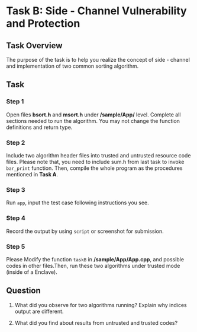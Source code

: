 # Task B: Side - Channel Vulnerability and Protection

## Task Overview

The purpose of the task is to help you realize the concept of side - channel and implementation of two common sorting algorithm.

## Task

### Step 1
Open files **bsort.h** and **msort.h** under **/sample/App/** level. Complete all sections needed to run the algorithm. You may not change the function definitions and return type.

### Step 2
Include two algorithm header files into trusted and untrusted resource code files. Please note that, you need to include sum.h from last task to invoke `bar_print` function. Then, compile the whole program as the procedures mentioned in **Task A**.

### Step 3
Run `app`, input the test case following instructions you see.

### Step 4
Record the output by using `script` or screenshot for submission.

### Step 5
Please Modify the function `taskB` in **/sample/App/App.cpp**, and possible codes in other files.Then, run these two algorithms under trusted mode (inside of a Enclave).

## Question
1. What did you observe for two algorithms running? Explain why indices output are different.

1. What did you find about results from untrusted and trusted codes?


